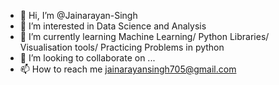 - 👋 Hi, I’m @Jainarayan-Singh
- 👀 I’m interested in Data Science and Analysis
- 🌱 I’m currently learning Machine Learning/ Python Libraries/ Visualisation tools/ Practicing Problems in python
- 💞️ I’m looking to collaborate on ...
- 📫 How to reach me jainarayansingh705@gmail.com

<!---
Jainarayan-Singh/Jainarayan-Singh is a ✨ special ✨ repository because its `README.md` (this file) appears on your GitHub profile.
You can click the Preview link to take a look at your changes.
--->
